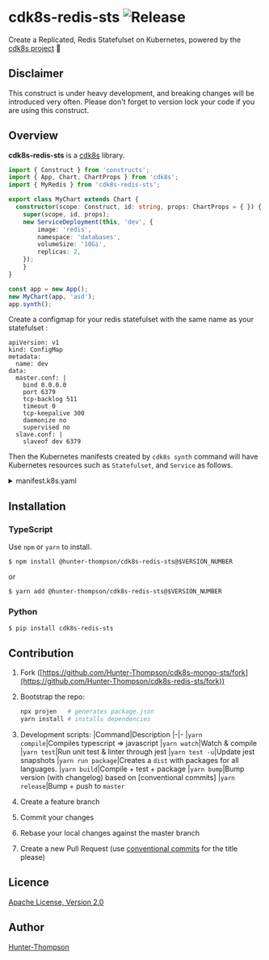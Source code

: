 # cdk8s-redis-sts  ![Release](https://github.com/Hunter-Thompson/cdk8s-redis-sts/workflows/Release/badge.svg?branch=development)

Create a Replicated, Redis Statefulset on Kubernetes, powered by the [cdk8s project](https://cdk8s.io) 🚀

## Disclaimer 

This construct is under heavy development, and breaking changes will be introduced very often. Please don't forget to version lock your code if you are using this construct.

## Overview

**cdk8s-redis-sts** is a [cdk8s](https://cdk8s.io) library.

```typescript
import { Construct } from 'constructs';
import { App, Chart, ChartProps } from 'cdk8s';
import { MyRedis } from 'cdk8s-redis-sts';

export class MyChart extends Chart {
  constructor(scope: Construct, id: string, props: ChartProps = { }) {
    super(scope, id, props);
    new ServiceDeployment(this, 'dev', {
        image: 'redis',
        namespace: 'databases',
        volumeSize: '10Gi',
        replicas: 2,
    });
    }
}

const app = new App();
new MyChart(app, 'asd');
app.synth();
```

Create a configmap for your redis statefulset with the same name as your statefulset :

```
apiVersion: v1
kind: ConfigMap
metadata:
  name: dev
data:
  master.conf: |
    bind 0.0.0.0
    port 6379
    tcp-backlog 511
    timeout 0
    tcp-keepalive 300
    daemonize no
    supervised no
  slave.conf: |
    slaveof dev 6379
```


Then the Kubernetes manifests created by `cdk8s synth` command will have Kubernetes resources such as `Statefulset`, and `Service` as follows.

<details>
<summary>manifest.k8s.yaml</summary>

```yaml
apiVersion: v1
kind: Service
metadata:
  labels:
    app: dev
  name: dev
  namespace: databases
spec:
  ports:
    - port: 6379
      targetPort: 6379
  selector:
    app: dev
  type: ClusterIP
---
apiVersion: apps/v1
kind: StatefulSet
metadata:
  labels:
    app: dev
  name: dev
  namespace: databases
spec:
  replicas: 2
  selector:
    matchLabels:
      app: dev
  serviceName: dev
  template:
    metadata:
      labels:
        app: dev
    spec:
      containers:
        - command:
            - bash
            - -c
            - |-
              [[ `hostname` =~ -([0-9]+)$ ]] || exit 1
              ordinal=${BASH_REMATCH[1]}
              if [[ $ordinal -eq 0 ]]; then
              echo "starting master"
              redis-server /mnt/redis/master.conf
              else
              echo "starting slave"
              redis-server /mnt/redis/slave.conf
              fi
          env: []
          image: redis
          name: redis
          ports:
            - containerPort: 6379
          resources:
            limits:
              cpu: 400m
              memory: 512Mi
            requests:
              cpu: 200m
              memory: 256Mi
          volumeMounts:
            - mountPath: /data
              name: dev
            - mountPath: /mnt/redis/
              name: dev-redis-conf
      terminationGracePeriodSeconds: 10
      volumes:
        - configMap:
            name: dev-redis-conf
          name: dev-redis-conf
  volumeClaimTemplates:
    - metadata:
        name: dev
        namespace: databases
      spec:
        accessModes:
          - ReadWriteOnce
        resources:
          requests:
            storage: 10Gi
```

</details>

## Installation

### TypeScript

Use `npm` or `yarn` to install.

```shell
$ npm install @hunter-thompson/cdk8s-redis-sts@$VERSION_NUMBER
```

or

```shell
$ yarn add @hunter-thompson/cdk8s-redis-sts@$VERSION_NUMBER
```

### Python

```shell
$ pip install cdk8s-redis-sts
```

## Contribution

1. Fork ([https://github.com/Hunter-Thompson/cdk8s-mongo-sts/fork](https://github.com/Hunter-Thompson/cdk8s-redis-sts/fork))
2. Bootstrap the repo:
  
    ```bash
    npx projen   # generates package.json 
    yarn install # installs dependencies
    ```
3. Development scripts:
   |Command|Description
   |-|-
   |`yarn compile`|Compiles typescript => javascript
   |`yarn watch`|Watch & compile
   |`yarn test`|Run unit test & linter through jest
   |`yarn test -u`|Update jest snapshots
   |`yarn run package`|Creates a `dist` with packages for all languages.
   |`yarn build`|Compile + test + package
   |`yarn bump`|Bump version (with changelog) based on [conventional commits]
   |`yarn release`|Bump + push to `master`
4. Create a feature branch
5. Commit your changes
6. Rebase your local changes against the master branch
7. Create a new Pull Request (use [conventional commits](https://www.conventionalcommits.org/en/v1.0.0/) for the title please)

## Licence

[Apache License, Version 2.0](./LICENSE)

## Author

[Hunter-Thompson](https://github.com/Hunter-Thompson)
